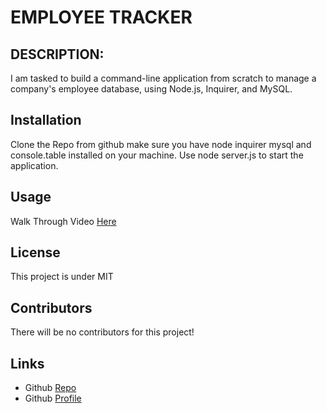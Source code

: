 # EMPLOYEE TRACKER

## DESCRIPTION:
I am tasked to build a command-line application from scratch to manage a company's employee database, using Node.js, Inquirer, and MySQL.

## Installation
Clone the Repo from github make sure you have node inquirer mysql and console.table installed on your machine. Use node server.js to start the application. 

## Usage 
Walk Through Video [Here](https://drive.google.com/file/d/1iebehSfY3_DSsEwTO6ipZQyTdXDb_XfH/view?usp=sharing)

## License 
This project is under MIT

## Contributors
There will be no contributors for this project!

## Links
* Github [Repo](https://github.com/sentuhxd/trackingemployees)
* Github [Profile](https://github.com/sentuhxd)
